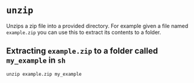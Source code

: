 # `unzip`

Unzips a zip file into a provided directory. For example given
a file named `example.zip` you can use this to extract its
contents to a folder.

## Extracting `example.zip` to a folder called `my_example` in `sh`

```
unzip example.zip my_example
```
